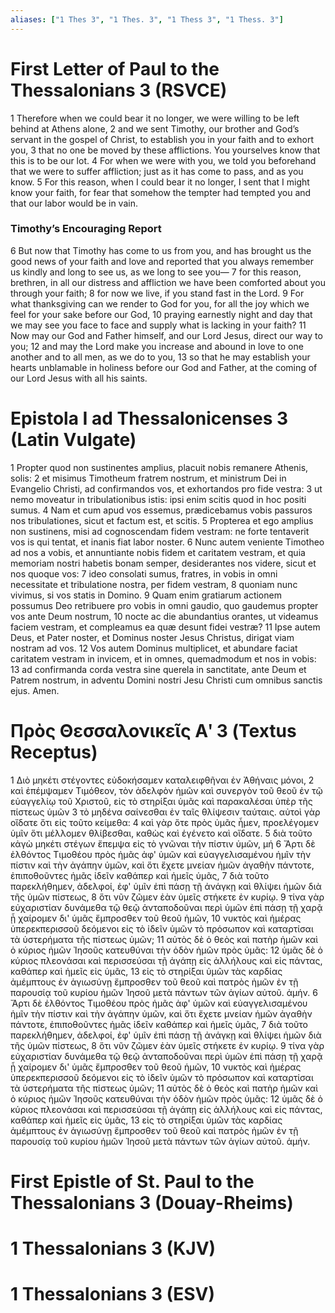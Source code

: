 ```yaml
---
aliases: ["1 Thes 3", "1 Thes. 3", "1 Thess 3", "1 Thess. 3"]
---
```



# First Letter of Paul to the Thessalonians 3 (RSVCE)

1 Therefore when we could bear it no longer, we were willing to be left behind at Athens alone,
2 and we sent Timothy, our brother and God’s servant in the gospel of Christ, to establish you in your faith and to exhort you,
3 that no one be moved by these afflictions. You yourselves know that this is to be our lot.
4 For when we were with you, we told you beforehand that we were to suffer affliction; just as it has come to pass, and as you know.
5 For this reason, when I could bear it no longer, I sent that I might know your faith, for fear that somehow the tempter had tempted you and that our labor would be in vain.
### Timothy’s Encouraging Report
6 But now that Timothy has come to us from you, and has brought us the good news of your faith and love and reported that you always remember us kindly and long to see us, as we long to see you—
7 for this reason, brethren, in all our distress and affliction we have been comforted about you through your faith;
8 for now we live, if you stand fast in the Lord.
9 For what thanksgiving can we render to God for you, for all the joy which we feel for your sake before our God,
10 praying earnestly night and day that we may see you face to face and supply what is lacking in your faith?
11 Now may our God and Father himself, and our Lord Jesus, direct our way to you;
12 and may the Lord make you increase and abound in love to one another and to all men, as we do to you,
13 so that he may establish your hearts unblamable in holiness before our God and Father, at the coming of our Lord Jesus with all his saints.


# Epistola I ad Thessalonicenses 3 (Latin Vulgate)

1 Propter quod non sustinentes amplius, placuit nobis remanere Athenis, solis:
2 et misimus Timotheum fratrem nostrum, et ministrum Dei in Evangelio Christi, ad confirmandos vos, et exhortandos pro fide vestra:
3 ut nemo moveatur in tribulationibus istis: ipsi enim scitis quod in hoc positi sumus.
4 Nam et cum apud vos essemus, prædicebamus vobis passuros nos tribulationes, sicut et factum est, et scitis.
5 Propterea et ego amplius non sustinens, misi ad cognoscendam fidem vestram: ne forte tentaverit vos is qui tentat, et inanis fiat labor noster.
6 Nunc autem veniente Timotheo ad nos a vobis, et annuntiante nobis fidem et caritatem vestram, et quia memoriam nostri habetis bonam semper, desiderantes nos videre, sicut et nos quoque vos:
7 ideo consolati sumus, fratres, in vobis in omni necessitate et tribulatione nostra, per fidem vestram,
8 quoniam nunc vivimus, si vos statis in Domino.
9 Quam enim gratiarum actionem possumus Deo retribuere pro vobis in omni gaudio, quo gaudemus propter vos ante Deum nostrum,
10 nocte ac die abundantius orantes, ut videamus faciem vestram, et compleamus ea quæ desunt fidei vestræ?
11 Ipse autem Deus, et Pater noster, et Dominus noster Jesus Christus, dirigat viam nostram ad vos.
12 Vos autem Dominus multiplicet, et abundare faciat caritatem vestram in invicem, et in omnes, quemadmodum et nos in vobis:
13 ad confirmanda corda vestra sine querela in sanctitate, ante Deum et Patrem nostrum, in adventu Domini nostri Jesu Christi cum omnibus sanctis ejus. Amen.


# Πρὸς Θεσσαλονικεῖς Αʹ 3 (Textus Receptus)

1 Διὸ μηκέτι στέγοντες εὐδοκήσαμεν καταλειφθῆναι ἐν Ἀθήναις μόνοι,
2 καὶ ἐπέμψαμεν Τιμόθεον, τὸν ἀδελφὸν ἡμῶν καὶ συνεργὸν τοῦ θεοῦ ἐν τῷ εὐαγγελίῳ τοῦ Χριστοῦ, εἰς τὸ στηρίξαι ὑμᾶς καὶ παρακαλέσαι ὑπὲρ τῆς πίστεως ὑμῶν
3 τὸ μηδένα σαίνεσθαι ἐν ταῖς θλίψεσιν ταύταις. αὐτοὶ γὰρ οἴδατε ὅτι εἰς τοῦτο κείμεθα:
4 καὶ γὰρ ὅτε πρὸς ὑμᾶς ἦμεν, προελέγομεν ὑμῖν ὅτι μέλλομεν θλίβεσθαι, καθὼς καὶ ἐγένετο καὶ οἴδατε.
5 διὰ τοῦτο κἀγὼ μηκέτι στέγων ἔπεμψα εἰς τὸ γνῶναι τὴν πίστιν ὑμῶν, μή  6 Ἄρτι δὲ ἐλθόντος Τιμοθέου πρὸς ἡμᾶς ἀφ' ὑμῶν καὶ εὐαγγελισαμένου ἡμῖν τὴν πίστιν καὶ τὴν ἀγάπην ὑμῶν, καὶ ὅτι ἔχετε μνείαν ἡμῶν ἀγαθὴν πάντοτε, ἐπιποθοῦντες ἡμᾶς ἰδεῖν καθάπερ καὶ ἡμεῖς ὑμᾶς, 7 διὰ τοῦτο παρεκλήθημεν, ἀδελφοί, ἐφ' ὑμῖν ἐπὶ πάσῃ τῇ ἀνάγκῃ καὶ θλίψει ἡμῶν διὰ τῆς ὑμῶν πίστεως, 8 ὅτι νῦν ζῶμεν ἐὰν ὑμεῖς στήκετε ἐν κυρίῳ. 9 τίνα γὰρ εὐχαριστίαν δυνάμεθα τῷ θεῷ ἀνταποδοῦναι περὶ ὑμῶν ἐπὶ πάσῃ τῇ χαρᾷ ᾗ χαίρομεν δι' ὑμᾶς ἔμπροσθεν τοῦ θεοῦ ἡμῶν, 10 νυκτὸς καὶ ἡμέρας ὑπερεκπερισσοῦ δεόμενοι εἰς τὸ ἰδεῖν ὑμῶν τὸ πρόσωπον καὶ καταρτίσαι τὰ ὑστερήματα τῆς πίστεως ὑμῶν; 11 αὐτὸς δὲ ὁ θεὸς καὶ πατὴρ ἡμῶν καὶ ὁ κύριος ἡμῶν Ἰησοῦς κατευθύναι τὴν ὁδὸν ἡμῶν πρὸς ὑμᾶς: 12 ὑμᾶς δὲ ὁ κύριος πλεονάσαι καὶ περισσεύσαι τῇ ἀγάπῃ εἰς ἀλλήλους καὶ εἰς πάντας, καθάπερ καὶ ἡμεῖς εἰς ὑμᾶς, 13 εἰς τὸ στηρίξαι ὑμῶν τὰς καρδίας ἀμέμπτους ἐν ἁγιωσύνῃ ἔμπροσθεν τοῦ θεοῦ καὶ πατρὸς ἡμῶν ἐν τῇ παρουσίᾳ τοῦ κυρίου ἡμῶν Ἰησοῦ μετὰ πάντων τῶν ἁγίων αὐτοῦ. ἀμήν.
6 Ἄρτι δὲ ἐλθόντος Τιμοθέου πρὸς ἡμᾶς ἀφ' ὑμῶν καὶ εὐαγγελισαμένου ἡμῖν τὴν πίστιν καὶ τὴν ἀγάπην ὑμῶν, καὶ ὅτι ἔχετε μνείαν ἡμῶν ἀγαθὴν πάντοτε, ἐπιποθοῦντες ἡμᾶς ἰδεῖν καθάπερ καὶ ἡμεῖς ὑμᾶς,
7 διὰ τοῦτο παρεκλήθημεν, ἀδελφοί, ἐφ' ὑμῖν ἐπὶ πάσῃ τῇ ἀνάγκῃ καὶ θλίψει ἡμῶν διὰ τῆς ὑμῶν πίστεως,
8 ὅτι νῦν ζῶμεν ἐὰν ὑμεῖς στήκετε ἐν κυρίῳ.
9 τίνα γὰρ εὐχαριστίαν δυνάμεθα τῷ θεῷ ἀνταποδοῦναι περὶ ὑμῶν ἐπὶ πάσῃ τῇ χαρᾷ ᾗ χαίρομεν δι' ὑμᾶς ἔμπροσθεν τοῦ θεοῦ ἡμῶν,
10 νυκτὸς καὶ ἡμέρας ὑπερεκπερισσοῦ δεόμενοι εἰς τὸ ἰδεῖν ὑμῶν τὸ πρόσωπον καὶ καταρτίσαι τὰ ὑστερήματα τῆς πίστεως ὑμῶν;
11 αὐτὸς δὲ ὁ θεὸς καὶ πατὴρ ἡμῶν καὶ ὁ κύριος ἡμῶν Ἰησοῦς κατευθύναι τὴν ὁδὸν ἡμῶν πρὸς ὑμᾶς:
12 ὑμᾶς δὲ ὁ κύριος πλεονάσαι καὶ περισσεύσαι τῇ ἀγάπῃ εἰς ἀλλήλους καὶ εἰς πάντας, καθάπερ καὶ ἡμεῖς εἰς ὑμᾶς,
13 εἰς τὸ στηρίξαι ὑμῶν τὰς καρδίας ἀμέμπτους ἐν ἁγιωσύνῃ ἔμπροσθεν τοῦ θεοῦ καὶ πατρὸς ἡμῶν ἐν τῇ παρουσίᾳ τοῦ κυρίου ἡμῶν Ἰησοῦ μετὰ πάντων τῶν ἁγίων αὐτοῦ. ἀμήν.


# First Epistle of St. Paul to the Thessalonians 3 (Douay-Rheims)


# 1 Thessalonians 3 (KJV)


# 1 Thessalonians 3 (ESV)

